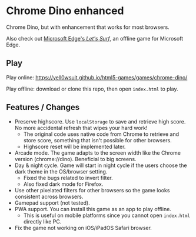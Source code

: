 # Chrome Dino enhanced
Chrome Dino, but with enhancement that works for most browsers.

Also check out [Microsoft Edge's *Let's Surf*](https://github.com/yell0wsuit/ms-edge-letssurf), an offline game for Microsoft Edge.

## Play
Play online: https://yell0wsuit.github.io/html5-games/games/chrome-dino/

Play offline: download or clone this repo, then open ``index.html`` to play.

## Features / Changes

- Preserve highscore. Use ``localStorage`` to save and retrieve high score. No more accidental refresh that wipes your hard work!
   - The original code uses native code from Chrome to retrieve and store score, something that isn't possible for other browsers.
   - Highscore reset will be implemented later.
- Arcade mode. The game adapts to the screen width like the Chrome version (chrome://dino). Beneficial to big screens.
- Day & night cycle. Game will start in night cycle if the users choose the dark theme in the OS/browser setting.
   - Fixed the bugs related to invert filter.
   - Also fixed dark mode for Firefox.
- Use other pixelated filters for other browsers so the game looks consistent across browsers.
- Gamepad support (not tested).
- PWA support. You can install this game as an app to play offline.
   - This is useful on mobile platforms since you cannot open ``index.html`` directly like PC.
- Fix the game not working on iOS/iPadOS Safari browser.
